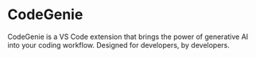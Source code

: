 # CodeGenie
CodeGenie is a VS Code extension that brings the power of generative AI into your coding workflow. Designed for developers, by developers.
